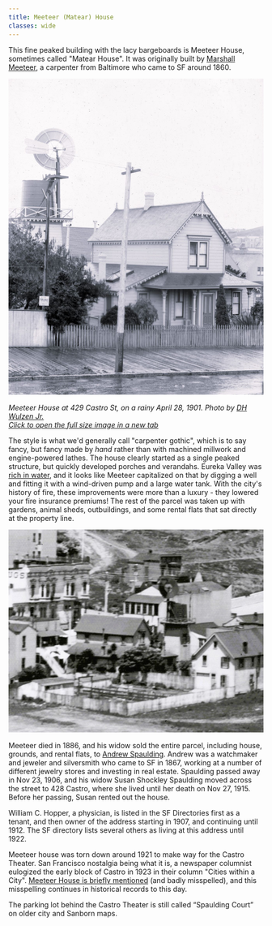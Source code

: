 ```yaml
---
title: Meeteer (Matear) House
classes: wide
---
```


This fine peaked building with the lacy bargeboards is Meeteer House, sometimes called "Matear House". It was originally built by [Marshall Meeteer](/people/meeteer/), a carpenter from Baltimore who came to SF around 1860.

![](/buildings/images/dhwulzen-4-28-1901-meeteer-house-front.jpeg)

<i>Meeteer House at 429 Castro St, on a rainy April 28, 1901. Photo by [DH Wulzen Jr.](/people/dhwulzen/) <br/><a href="/images/dhwulzen-4-28-1901-meeteer-house-front.png" target="_blank" rel="noopener noreferrer">Click to open the full size image in a new tab</a>
 </i>

The style is what we'd generally call "carpenter gothic", which is to say fancy, but fancy made by _hand_ rather than with machined millwork and engine-powered lathes. The house clearly started as a single peaked structure, but quickly developed porches and verandahs. Eureka Valley was [rich in water](/history/water-wars/), and it looks like Meeteer capitalized on that by digging a well and fitting it with a wind-driven pump and a large water tank. With the city's history of fire, these improvements were more than a luxury - they lowered your fire insurance premiums! The rest of the parcel was taken up with gardens, animal sheds, outbuildings, and some rental flats that sat directly at the property line.

![](/buildings/images/dhwulzen-meeteer-back.jpeg)

Meeteer died in 1886, and his widow sold the entire parcel, including house, grounds, and rental flats, to [Andrew Spaulding](/people/spaulding/). Andrew was a watchmaker and jeweler and silversmith who came to SF in 1867, working at a number of different jewelry stores and investing in real estate. Spaulding passed away in Nov 23, 1906, and his widow Susan Shockley Spaulding moved across the street to 428 Castro, where she lived until her death on Nov 27, 1915. Before her passing, Susan rented out the house.

William C. Hopper, a physician, is listed in the SF Directories first as a tenant, and then owner of the address starting in 1907, and continuing until 1912. The SF directory lists several others as living at this address until 1922.

Meeteer house was torn down around 1921 to make way for the Castro Theater. San Francisco nostalgia being what it is, a newspaper columnist eulogized the early block of Castro in 1923 in their column "Cities within a City". [Meeteer House is briefly mentioned](https://archive.org/details/citieswithincity19241sanf/page/n202/mode/1up) (and badly misspelled), and this misspelling continues in historical records to this day.

The parking lot behind the Castro Theater is still called “Spaulding Court” on older city and Sanborn maps.
